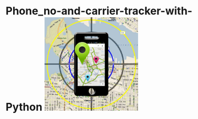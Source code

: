 # Phone_no-and-carrier-tracker-with-Python <img src="https://github.com/MoonPengu/Phone_no-and-carrier-tracker-with-Python/blob/main/unnamed.png" width="250" height="250" />
